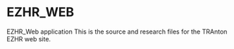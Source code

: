 # EZHR_WEB
EZHR_Web application
This is the source and research files for the TRAnton EZHR web site.

